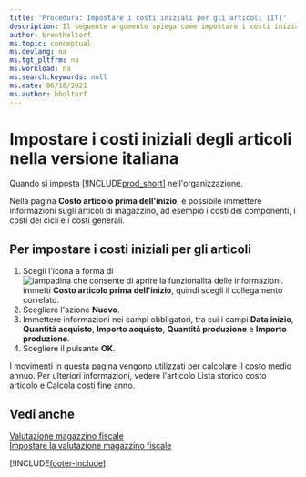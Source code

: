 ```yaml
---
title: 'Procedura: Impostare i costi iniziali per gli articoli [IT]'
description: Il seguente argomento spiega come impostare i costi iniziali dell'articolo con la funzione Costo articolo prima dell'inizio.
author: brentholtorf
ms.topic: conceptual
ms.devlang: na
ms.tgt_pltfrm: na
ms.workload: na
ms.search.keywords: null
ms.date: 06/18/2021
ms.author: bholtorf
---
```

# <a name="set-up-initial-item-costs-in-the-italian-version"></a>Impostare i costi iniziali degli articoli nella versione italiana
Quando si imposta [!INCLUDE[prod_short](../../includes/prod_short.md)] nell'organizzazione.  

Nella pagina **Costo articolo prima dell'inizio**, è possibile immettere informazioni sugli articoli di magazzino, ad esempio i costi dei componenti, i costi dei cicli e i costi generali.  

## <a name="to-set-up-initial-item-costs"></a>Per impostare i costi iniziali per gli articoli

1.  Scegli l'icona a forma di ![lampadina che consente di aprire la funzionalità delle informazioni.](../../media/ui-search/search_small.png "Informazioni sull'operazione che si desidera eseguire") immetti **Costo articolo prima dell'inizio**, quindi scegli il collegamento correlato.  
2.  Scegliere l'azione **Nuovo**.  
3.  Immettere informazioni nei campi obbligatori, tra cui i campi **Data inizio**, **Quantità acquisto**, **Importo acquisto**, **Quantità produzione** e **Importo produzione**.  
4.  Scegliere il pulsante **OK**.  

I movimenti in questa pagina vengono utilizzati per calcolare il costo medio annuo. Per ulteriori informazioni, vedere l'articolo Lista storico costo articolo e Calcola costi fine anno.  

## <a name="see-also"></a>Vedi anche
 [Valutazione magazzino fiscale](fiscal-inventory-valuation.md)   
 [Impostare la valutazione magazzino fiscale](how-to-set-up-fiscal-inventory-valuation.md)   


[!INCLUDE[footer-include](../../includes/footer-banner.md)]
